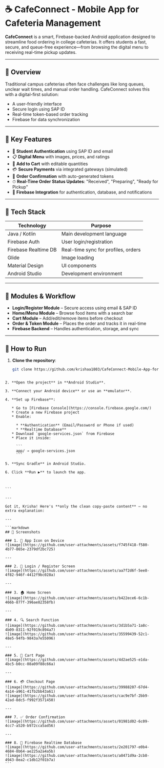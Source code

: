 # ☕ CafeConnect - Mobile App for Cafeteria Management

**CafeConnect** is a smart, Firebase-backed Android application designed to streamline food ordering in college cafeterias. It offers students a fast, secure, and queue-free experience—from browsing the digital menu to receiving real-time pickup updates.

---

## 📱 Overview

Traditional campus cafeterias often face challenges like long queues, unclear wait times, and manual order handling. CafeConnect solves this with a digital-first solution:
- A user-friendly interface
- Secure login using SAP ID
- Real-time token-based order tracking
- Firebase for data synchronization

---

## 🔑 Key Features

- 🔐 **Student Authentication** using SAP ID and email
- 📋 **Digital Menu** with images, prices, and ratings
- 🛒 **Add to Cart** with editable quantities
- 💳 **Secure Payments** via integrated gateways (simulated)
- 🧾 **Order Confirmation** with auto-generated tokens
- ⏱ **Real-Time Order Status Updates**: "Received", "Preparing", "Ready for Pickup"
- 🔔 **Firebase Integration** for authentication, database, and notifications

---

## 🧰 Tech Stack

| Technology         | Purpose                            |
|--------------------|------------------------------------|
| Java / Kotlin      | Main development language          |
| Firebase Auth      | User login/registration            |
| Firebase Realtime DB | Real-time sync for profiles, orders |
| Glide              | Image loading                      |
| Material Design    | UI components                      |
| Android Studio     | Development environment            |

---

## 🧪 Modules & Workflow

- **Login/Register Module** – Secure access using email & SAP ID
- **Home/Menu Module** – Browse food items with a search bar
- **Cart Module** – Add/edit/remove items before checkout
- **Order & Token Module** – Places the order and tracks it in real-time
- **Firebase Backend** – Handles authentication, storage, and sync

---

## 📲 How to Run

1. **Clone the repository**:
   ```bash
   git clone https://github.com/krishaa1803/CafeConnect-Mobile-App-for-Cafeteria-Management-.git
````

2. **Open the project** in **Android Studio**.

3. **Connect your Android device** or use an **emulator**.

4. **Set up Firebase**:

   * Go to [Firebase Console](https://console.firebase.google.com/)
   * Create a new Firebase project
   * Enable:

     * **Authentication** (Email/Password or Phone if used)
     * **Realtime Database**
   * Download `google-services.json` from Firebase
   * Place it inside:

     ```
     app/ → google-services.json
     ```

5. **Sync Gradle** in Android Studio.

6. Click **Run ▶️** to launch the app.



```

---

Got it, Krisha! Here's **only the clean copy-paste content** — no extra explanation:

---

```markdown
## 📸 Screenshots

### 1. 📱 App Icon on Device  
![image](https://github.com/user-attachments/assets/f745f418-f580-4b77-865e-2379df2bc725)

---

### 2. 🔐 Login / Register Screen  
![image](https://github.com/user-attachments/assets/aa7f2d6f-5ee8-4f82-946f-4412f9bc028a)

---

### 3. 🏠 Home Screen  
![image](https://github.com/user-attachments/assets/b422ece6-6c1b-466b-877f-396ae82358fb)

---

### 4. 🔍 Search Function  
![image](https://github.com/user-attachments/assets/3d1b5a71-1a8c-4b09-8311-92f019c894a7)  
![image](https://github.com/user-attachments/assets/35599439-52c1-48e5-94fb-9843a7e55096)

---

### 5. 🛒 Cart Page  
![image](https://github.com/user-attachments/assets/4d2ae525-e1da-4bc5-b0cc-08a09f88c66a)

---

### 6. 💳 Checkout Page  
![image](https://github.com/user-attachments/assets/39988207-67d4-4a14-a961-41fb2bb43a61)  
![image](https://github.com/user-attachments/assets/cac9e7bf-2bb9-42ad-8dc5-f992f3571450)

---

### 7. ✅ Order Confirmation  
![image](https://github.com/user-attachments/assets/01981d02-6c09-4cc7-a520-b972cca5ad56)

---

### 8. 🔗 Firebase Realtime Database  
![image](https://github.com/user-attachments/assets/2e201797-e0b4-4684-8b64-ae225a2a4a5b)  
![image](https://github.com/user-attachments/assets/a8471d9a-2cb8-4943-8ea2-c1db12f01b7a)
```







